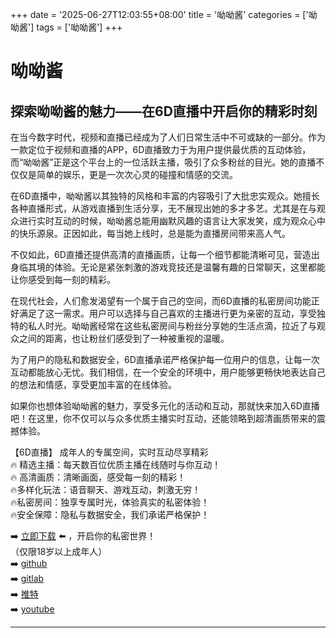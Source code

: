 +++
date = '2025-06-27T12:03:55+08:00'
title = '呦呦酱'
categories = ['呦呦酱']
tags = ['呦呦酱']
+++

# 呦呦酱

## 探索呦呦酱的魅力——在6D直播中开启你的精彩时刻

在当今数字时代，视频和直播已经成为了人们日常生活中不可或缺的一部分。作为一款定位于视频和直播的APP，6D直播致力于为用户提供最优质的互动体验，而“呦呦酱”正是这个平台上的一位活跃主播，吸引了众多粉丝的目光。她的直播不仅仅是简单的娱乐，更是一次次心灵的碰撞和情感的交流。

在6D直播中，呦呦酱以其独特的风格和丰富的内容吸引了大批忠实观众。她擅长各种直播形式，从游戏直播到生活分享，无不展现出她的多才多艺。尤其是在与观众进行实时互动的时候，呦呦酱总能用幽默风趣的语言让大家发笑，成为观众心中的快乐源泉。正因如此，每当她上线时，总是能为直播房间带来高人气。

不仅如此，6D直播还提供高清的直播画质，让每一个细节都能清晰可见，营造出身临其境的体验。无论是紧张刺激的游戏竞技还是温馨有趣的日常聊天，这里都能让你感受到每一刻的精彩。

在现代社会，人们愈发渴望有一个属于自己的空间，而6D直播的私密房间功能正好满足了这一需求。用户可以选择与自己喜欢的主播进行更为亲密的互动，享受独特的私人时光。呦呦酱经常在这些私密房间与粉丝分享她的生活点滴，拉近了与观众之间的距离，也让粉丝们感受到了一种被重视的温暖。

为了用户的隐私和数据安全，6D直播承诺严格保护每一位用户的信息，让每一次互动都能放心无忧。我们相信，在一个安全的环境中，用户能够更畅快地表达自己的想法和情感，享受更加丰富的在线体验。

如果你也想体验呦呦酱的魅力，享受多元化的活动和互动，那就快来加入6D直播吧！在这里，你不仅可以与众多优质主播实时互动，还能领略到超清画质带来的震撼体验。

【6D直播】
成年人的专属空间，实时互动尽享精彩  
🔥 精选主播：每天数百位优质主播在线随时与你互动！  
🔥 高清画质：清晰画面，感受每一刻的精彩！  
🔥多样化玩法：语音聊天、游戏互动，刺激无穷！  
🔥私密房间：独享专属时光，体验真实的私密体验！  
🔥安全保障：隐私与数据安全，我们承诺严格保护！  

➡️ [立即下载](https://down123.s3.ap-east-1.amazonaws.com/down/down.html?channelCode=blog) ⬅️ ，开启你的私密世界！  
（仅限18岁以上成年人）  
➡️ [github](https://aldult-live.github.io/)  
➡️ [gitlab](https://seo-09598d.gitlab.io/)  
➡️ [推特](https://x.com/wegame33)  
➡️ [youtube](https://www.youtube.com/@6Dlive)  

---
